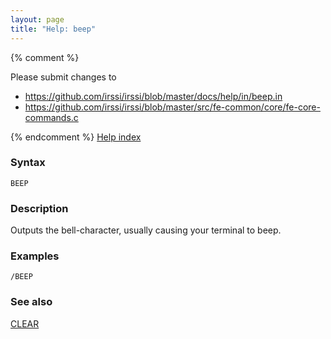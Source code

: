 ```yaml
---
layout: page
title: "Help: beep"
---
```


{% comment %}

Please submit changes to
- https://github.com/irssi/irssi/blob/master/docs/help/in/beep.in
- https://github.com/irssi/irssi/blob/master/src/fe-common/core/fe-core-commands.c


{% endcomment %}
[Help index](/documentation/help)

### Syntax ###

<div class="highlight irssisyntax"><pre style="\-\-cmdlen:-2ch"><code><span class="synB">BEEP</span></code></pre></div>



### Description ###

Outputs the bell-character, usually causing your terminal to beep.

### Examples ###

    /BEEP

### See also ###
[CLEAR](/documentation/help/clear)


